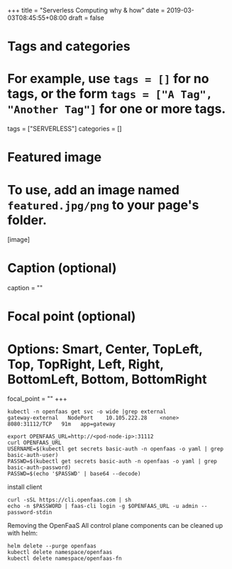 +++
title = "Serverless Computing why & how"
date = 2019-03-03T08:45:55+08:00
draft = false

# Tags and categories
# For example, use `tags = []` for no tags, or the form `tags = ["A Tag", "Another Tag"]` for one or more tags.
tags = ["SERVERLESS"]
categories = []

# Featured image
# To use, add an image named `featured.jpg/png` to your page's folder. 
[image]
  # Caption (optional)
  caption = ""

  # Focal point (optional)
  # Options: Smart, Center, TopLeft, Top, TopRight, Left, Right, BottomLeft, Bottom, BottomRight
  focal_point = ""
+++


```
kubectl -n openfaas get svc -o wide |grep external
gateway-external   NodePort    10.105.222.28    <none>        8080:31112/TCP   91m   app=gateway

export OPENFAAS_URL=http://<pod-node-ip>:31112
curl OPENFAAS_URL
USERNAME=$(kubectl get secrets basic-auth -n openfaas -o yaml | grep basic-auth-user)
PASSWD=$(kubectl get secrets basic-auth -n openfaas -o yaml | grep basic-auth-password)
PASSWD=$(echo '$PASSWD' | base64 --decode)

```


install client

```
curl -sSL https://cli.openfaas.com | sh
echo -n $PASSWORD | faas-cli login -g $OPENFAAS_URL -u admin --password-stdin
```


Removing the OpenFaaS
All control plane components can be cleaned up with helm:


```
helm delete --purge openfaas
kubectl delete namespace/openfaas
kubectl delete namespace/openfaas-fn
```

